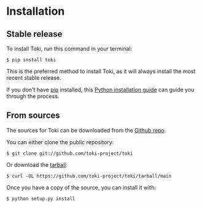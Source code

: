 Installation
============

Stable release
--------------

To install Toki, run this command in your terminal:

```{sourceCode} console
$ pip install toki
```

This is the preferred method to install Toki, as it will always install
the most recent stable release.

If you don't have [pip](https://pip.pypa.io) installed, this [Python
installation
guide](http://docs.python-guide.org/en/latest/starting/installation/)
can guide you through the process.

From sources
------------

The sources for Toki can be downloaded from the [Github
repo](https://github.com/toki-project/toki).

You can either clone the public repository:

```{sourceCode} console
$ git clone git://github.com/toki-project/toki
```

Or download the
[tarball](https://github.com/toki-project/toki/tarball/main):

```{sourceCode} console
$ curl -OL https://github.com/toki-project/toki/tarball/main
```

Once you have a copy of the source, you can install it with:

```{sourceCode} console
$ python setup.py install
```
